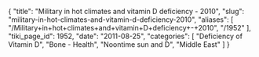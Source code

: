 {
  "title": "Military in hot climates and vitamin D deficiency - 2010",
  "slug": "military-in-hot-climates-and-vitamin-d-deficiency-2010",
  "aliases": [
    "/Military+in+hot+climates+and+vitamin+D+deficiency+-+2010",
    "/1952"
  ],
  "tiki_page_id": 1952,
  "date": "2011-08-25",
  "categories": [
    "Deficiency of Vitamin D",
    "Bone - Health",
    "Noontime sun and D",
    "Middle East"
  ]
}

